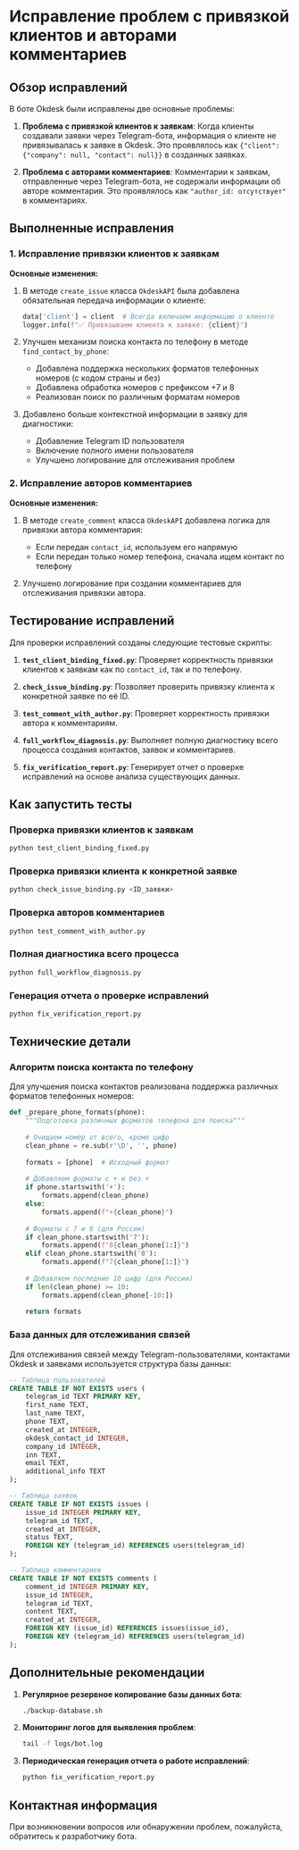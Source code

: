 # Исправление проблем с привязкой клиентов и авторами комментариев

## Обзор исправлений

В боте Okdesk были исправлены две основные проблемы:

1. **Проблема с привязкой клиентов к заявкам**: Когда клиенты создавали заявки через Telegram-бота, информация о клиенте не привязывалась к заявке в Okdesk. Это проявлялось как `{"client": {"company": null, "contact": null}}` в созданных заявках.

2. **Проблема с авторами комментариев**: Комментарии к заявкам, отправленные через Telegram-бота, не содержали информации об авторе комментария. Это проявлялось как `"author_id: отсутствует"` в комментариях.

## Выполненные исправления

### 1. Исправление привязки клиентов к заявкам

**Основные изменения:**

1. В методе `create_issue` класса `OkdeskAPI` была добавлена обязательная передача информации о клиенте:
   ```python
   data['client'] = client  # Всегда включаем информацию о клиенте
   logger.info(f"✅ Привязываем клиента к заявке: {client}")
   ```

2. Улучшен механизм поиска контакта по телефону в методе `find_contact_by_phone`:
   - Добавлена поддержка нескольких форматов телефонных номеров (с кодом страны и без)
   - Добавлена обработка номеров с префиксом +7 и 8
   - Реализован поиск по различным форматам номеров

3. Добавлено больше контекстной информации в заявку для диагностики:
   - Добавление Telegram ID пользователя
   - Включение полного имени пользователя
   - Улучшено логирование для отслеживания проблем

### 2. Исправление авторов комментариев

**Основные изменения:**

1. В методе `create_comment` класса `OkdeskAPI` добавлена логика для привязки автора комментария:
   - Если передан `contact_id`, используем его напрямую
   - Если передан только номер телефона, сначала ищем контакт по телефону

2. Улучшено логирование при создании комментариев для отслеживания привязки автора.

## Тестирование исправлений

Для проверки исправлений созданы следующие тестовые скрипты:

1. **`test_client_binding_fixed.py`**: Проверяет корректность привязки клиентов к заявкам как по `contact_id`, так и по телефону.

2. **`check_issue_binding.py`**: Позволяет проверить привязку клиента к конкретной заявке по её ID.

3. **`test_comment_with_author.py`**: Проверяет корректность привязки автора к комментариям.

4. **`full_workflow_diagnosis.py`**: Выполняет полную диагностику всего процесса создания контактов, заявок и комментариев.

5. **`fix_verification_report.py`**: Генерирует отчет о проверке исправлений на основе анализа существующих данных.

## Как запустить тесты

### Проверка привязки клиентов к заявкам

```bash
python test_client_binding_fixed.py
```

### Проверка привязки клиента к конкретной заявке

```bash
python check_issue_binding.py <ID_заявки>
```

### Проверка авторов комментариев

```bash
python test_comment_with_author.py
```

### Полная диагностика всего процесса

```bash
python full_workflow_diagnosis.py
```

### Генерация отчета о проверке исправлений

```bash
python fix_verification_report.py
```

## Технические детали

### Алгоритм поиска контакта по телефону

Для улучшения поиска контактов реализована поддержка различных форматов телефонных номеров:

```python
def _prepare_phone_formats(phone):
    """Подготовка различных форматов телефона для поиска"""
    
    # Очищаем номер от всего, кроме цифр
    clean_phone = re.sub(r'\D', '', phone)
    
    formats = [phone]  # Исходный формат
    
    # Добавляем форматы с + и без +
    if phone.startswith('+'):
        formats.append(clean_phone)
    else:
        formats.append(f"+{clean_phone}")
    
    # Форматы с 7 и 8 (для России)
    if clean_phone.startswith('7'):
        formats.append(f"8{clean_phone[1:]}")
    elif clean_phone.startswith('8'):
        formats.append(f"7{clean_phone[1:]}")
    
    # Добавляем последние 10 цифр (для России)
    if len(clean_phone) >= 10:
        formats.append(clean_phone[-10:])
    
    return formats
```

### База данных для отслеживания связей

Для отслеживания связей между Telegram-пользователями, контактами Okdesk и заявками используется структура базы данных:

```sql
-- Таблица пользователей
CREATE TABLE IF NOT EXISTS users (
    telegram_id TEXT PRIMARY KEY,
    first_name TEXT,
    last_name TEXT,
    phone TEXT,
    created_at INTEGER,
    okdesk_contact_id INTEGER,
    company_id INTEGER,
    inn TEXT,
    email TEXT,
    additional_info TEXT
);

-- Таблица заявок
CREATE TABLE IF NOT EXISTS issues (
    issue_id INTEGER PRIMARY KEY,
    telegram_id TEXT,
    created_at INTEGER,
    status TEXT,
    FOREIGN KEY (telegram_id) REFERENCES users(telegram_id)
);

-- Таблица комментариев
CREATE TABLE IF NOT EXISTS comments (
    comment_id INTEGER PRIMARY KEY,
    issue_id INTEGER,
    telegram_id TEXT,
    content TEXT,
    created_at INTEGER,
    FOREIGN KEY (issue_id) REFERENCES issues(issue_id),
    FOREIGN KEY (telegram_id) REFERENCES users(telegram_id)
);
```

## Дополнительные рекомендации

1. **Регулярное резервное копирование базы данных бота**:
   ```bash
   ./backup-database.sh
   ```

2. **Мониторинг логов для выявления проблем**:
   ```bash
   tail -f logs/bot.log
   ```

3. **Периодическая генерация отчета о работе исправлений**:
   ```bash
   python fix_verification_report.py
   ```

## Контактная информация

При возникновении вопросов или обнаружении проблем, пожалуйста, обратитесь к разработчику бота.
